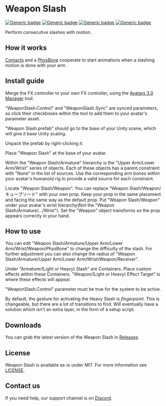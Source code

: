 # Weapon Slash
  
[![Generic badge](https://img.shields.io/badge/Unity-2019.4.31f1-informational.svg)](https://unity3d.com/unity/whats-new/2019.4.31)
[![Generic badge](https://img.shields.io/badge/SDK-AvatarSDK3-informational.svg)](https://vrchat.com/home/download)
[![Generic badge](https://img.shields.io/badge/License-MIT-informational.svg)](https://github.com/VRLabs/Weapon-Slash/blob/main/LICENSE)
[![Generic badge](https://img.shields.io/github/downloads/VRLabs/Weapon-Slash/total?label=Downloads)](https://github.com/VRLabs/Weapon-Slash/releases/latest)

Perform consecutive slashes with motion.

## How it works

[Contacts](https://docs.vrchat.com/docs/contacts) and a [PhysBone](https://docs.vrchat.com/docs/physbones) cooperate to start animations when a slashing motion is done with your arm.

## Install guide

Merge the FX controller to your own FX controller, using the [Avatars 3.0 Manager](https://github.com/VRLabs/Avatars-3.0-Manager) tool.

"WeaponSlash.Control" and "WeaponSlash.Sync" are synced parameters, so click their checkboxes within the tool to add them to your avatar's parameter asset.
 
"Weapon Slash.prefab" should go to the base of your Unity scene, which will give it base Unity scaling.

Unpack the prefab by right-clicking it.

Place "Weapon Slash" at the base of your avatar.

Within the "Weapon Slash/Armature" hierarchy is the "Upper Arm/Lower Arm/Wrist" series of objects. Each of these objects has a parent constraint with "None" in the list of sources. Use the corresponding arm bones within your avatar's humanoid rig to provide a valid source for each constraint.

Locate "Weapon Slash/Weapon". You can replace "Weapon Slash/Weapon/キューブソード" with your own prop. Keep your prop in the same placement and facing the same way as the default prop. Put "Weapon Slash/Weapon" under your avatar's wrist hierarchy(Not the "Weapon Slash/Armature/.../Wrist"). Set the "Weapon" object transforms so the prop appears correctly in your hand.

## How to use

You can edit "Weapon Slash/Armature/Upper Arm/Lower Arm/Wrist/Weapon/PhysBone" to change the difficulty of the slash. For further adjustment you can also change the radius of "Weapon Slash/Armature/Upper Arm/Lower Arm/Wrist/Weapon/Receiver".

Under "Armature/(Light or Heavy) Slash" are Containers. Place custom effects within these Containers. "Weapon/(Light or Heavy) Effect Target" is where these effects will appear.

"WeaponSlash.Control" parameter must be true for the system to be active.

By default, the gesture for activating the Heavy Slash is _fingerpoint_. This is changeable, but there are a lot of transitions to find. Will eventually have a solution which isn't an extra layer, in the form of a setup script.

## Downloads

You can grab the latest version of the Weapon Slash in [Releases](https://github.com/VRLabs/Weapon-Slash/releases/latest).

## License

Weapon Slash is available as-is under MIT. For more information see [LICENSE](https://github.com/VRLabs/Weapon-Slash/blob/main/LICENSE).

## Contact us

If you need help, our support channel is on [Discord](https://discord.vrlabs.dev).
